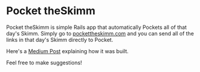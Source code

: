 Pocket theSkimm
===========

Pocket theSkimm is simple Rails app that automatically Pockets all of that day's Skimm. Simply go to [pockettheskimm.com](pockettheskimm.com) and you can send all of the links in that day's Skimm directly to Pocket.

Here's a [Medium Post](https://medium.com/@alicht/introducing-pocket-theskimm-476f8f852d0f#.lu0tl2ixg) explaining how it was built. 


Feel free to make suggestions!

